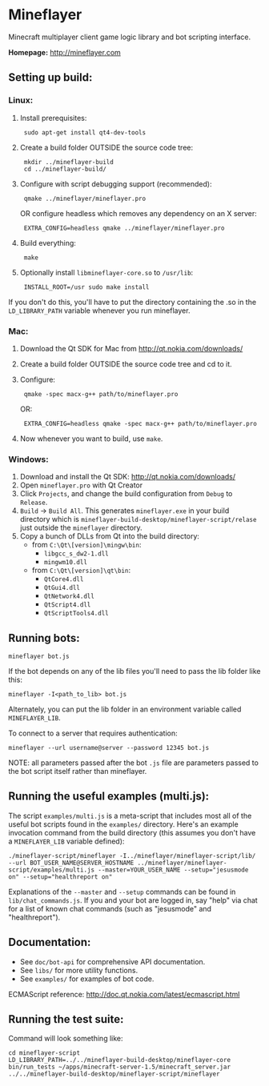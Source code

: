 Mineflayer
==========
Minecraft multiplayer client game logic library and bot scripting interface.

**Homepage:** http://mineflayer.com

Setting up build:
-----------------

### Linux:

1. Install prerequisites:

		sudo apt-get install qt4-dev-tools

2. Create a build folder OUTSIDE the source code tree:

		mkdir ../mineflayer-build
		cd ../mineflayer-build/

3. Configure with script debugging support (recommended):

		qmake ../mineflayer/mineflayer.pro

	OR configure headless which removes any dependency on an X server:

		EXTRA_CONFIG=headless qmake ../mineflayer/mineflayer.pro

4. Build everything:

		make

5. Optionally install `libmineflayer-core.so` to `/usr/lib`:

		INSTALL_ROOT=/usr sudo make install

If you don't do this, you'll have to put the directory containing the .so in the `LD_LIBRARY_PATH` variable whenever you run mineflayer.

### Mac:

1. Download the Qt SDK for Mac from http://qt.nokia.com/downloads/
2. Create a build folder OUTSIDE the source code tree and cd to it.
3. Configure:

		qmake -spec macx-g++ path/to/mineflayer.pro

	OR:

		EXTRA_CONFIG=headless qmake -spec macx-g++ path/to/mineflayer.pro

4. Now whenever you want to build, use `make`.

### Windows:

1. Download and install the Qt SDK: http://qt.nokia.com/downloads/
2. Open `mineflayer.pro` with Qt Creator
3. Click `Projects`, and change the build configuration from `Debug` to `Release`.
4. `Build` -> `Build All`. This generates `mineflayer.exe` in your build directory which is `mineflayer-build-desktop/mineflayer-script/relase` just outside the `mineflayer` directory.
5. Copy a bunch of DLLs from Qt into the build directory:
	* from `C:\Qt\[version]\mingw\bin`:
		* `libgcc_s_dw2-1.dll`
		* `mingwm10.dll`
	* from `C:\Qt\[version]\qt\bin`:
		* `QtCore4.dll`
		* `QtGui4.dll`
		* `QtNetwork4.dll`
		* `QtScript4.dll`
		* `QtScriptTools4.dll`

Running bots:
-------------

    mineflayer bot.js

If the bot depends on any of the lib files you'll need to pass the lib folder like this:

    mineflayer -I<path_to_lib> bot.js

Alternately, you can put the lib folder in an environment variable called `MINEFLAYER_LIB`.

To connect to a server that requires authentication:

    mineflayer --url username@server --password 12345 bot.js

NOTE: all parameters passed after the bot `.js` file are parameters passed to the bot script itself rather than mineflayer.


Running the useful examples (multi.js):
---------------------------------------

The script `examples/multi.js` is a meta-script that includes most all of the useful bot scripts found in the `examples/` directory. Here's an example invocation command from the build directory (this assumes you don't have a `MINEFLAYER_LIB` variable defined):

    ./mineflayer-script/mineflayer -I../mineflayer/mineflayer-script/lib/ --url BOT_USER_NAME@SERVER_HOSTNAME ../mineflayer/mineflayer-script/examples/multi.js --master=YOUR_USER_NAME --setup="jesusmode on" --setup="healthreport on"

Explanations of the `--master` and `--setup` commands can be found in `lib/chat_commands.js`. If you and your bot are logged in, say "help" via chat for a list of known chat commands (such as "jesusmode" and "healthreport").

Documentation:
--------------
 * See `doc/bot-api` for comprehensive API documentation.
 * See `libs/` for more utility functions.
 * See `examples/` for examples of bot code.

ECMAScript reference: http://doc.qt.nokia.com/latest/ecmascript.html

Running the test suite:
-----------------------
Command will look something like:

	cd mineflayer-script
	LD_LIBRARY_PATH=../../mineflayer-build-desktop/mineflayer-core bin/run_tests ~/apps/minecraft-server-1.5/minecraft_server.jar ../../mineflayer-build-desktop/mineflayer-script/mineflayer
